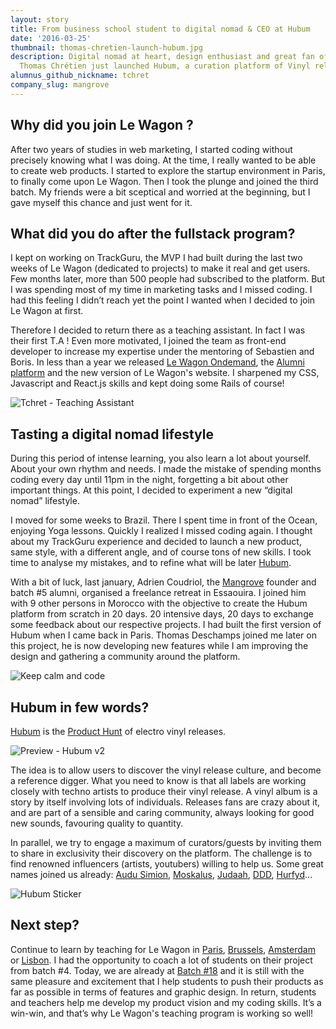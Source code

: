```yaml
---
layout: story
title: From business school student to digital nomad & CEO at Hubum
date: '2016-03-25'
thumbnail: thomas-chretien-launch-hubum.jpg
description: Digital nomad at heart, design enthusiast and great fan of electro sound,
  Thomas Chrétien just launched Hubum, a curation platform of Vinyl releases.
alumnus_github_nickname: tchret
company_slug: mangrove
---
```


## Why did you join Le Wagon ?

After two years of studies in web marketing, I started coding without precisely knowing what I was doing. At the time, I really wanted to be able to create web products. I started to explore the startup environment in Paris, to finally come upon Le Wagon. Then I took the plunge and joined the third batch. My friends were a bit sceptical and worried at the beginning, but I gave myself this chance and just went for it.

## What did you do after the fullstack program?

I kept on working on TrackGuru, the MVP I had built during the last two weeks of Le Wagon (dedicated to projects) to make it real and get users. Few months later, more than 500 people had subscribed to the platform. But I was spending most of my time in marketing tasks and I missed coding. I had this feeling I didn’t reach yet the point I wanted when I decided to join Le Wagon at first.

Therefore I decided to return there as a teaching assistant. In fact I was their first T.A ! Even more motivated, I joined the team as front-end developer to increase my expertise under the mentoring of Sebastien and Boris. In less than a year we released [Le Wagon Ondemand](https://ondemand.lewagon.org/), the [Alumni platform](alumni.lewagon.org) and the new version of Le Wagon's website. I sharpened my CSS, Javascript and React.js skills and kept doing some Rails of course!

<p><img src="https://raw.githubusercontent.com/lewagon/www-images/master/testimonials/tchret/hubum-4.jpg" alt="Tchret - Teaching Assistant"></p>

## Tasting a digital nomad lifestyle

During this period of intense learning, you also learn a lot about yourself. About your own rhythm and needs. I made the mistake of spending months coding every day until 11pm in the night, forgetting a bit about other important things. At this point, I decided to experiment a new “digital nomad” lifestyle.

I moved for some weeks to Brazil. There I spent time in front of the Ocean, enjoying Yoga lessons. Quickly I realized I missed coding again. I thought about my TrackGuru experience and decided to launch a new product, same style, with a different angle, and of course tons of new skills. I took time to analyse my mistakes, and to refine what will be later [Hubum](http://www.hubum.com/).

With a bit of luck, last january, Adrien Coudriol, the [Mangrove](http://www.meetmangrove.com/) founder and batch #5 alumni, organised a freelance retreat in Essaouira. I joined him with 9 other persons in Morocco with the objective to create the Hubum platform from scratch in 20 days. 20 intensive days, 20 days to exchange some feedback about our respective projects. I had built the first version of Hubum when I came back in Paris. Thomas Deschamps joined me later on this project, he is now developing new features while I am improving the design and gathering a community around the platform.

<p><img src="https://github.com/lewagon/www-images/blob/master/testimonials/tchret/hubum-1.jpeg?raw=true" alt="Keep calm and code"></p>

## Hubum in few words?

[Hubum](http://www.hubum.com/) is the [Product Hunt](http://producthunt.com) of electro vinyl releases.

<p><img src="https://raw.githubusercontent.com/lewagon/www-images/master/testimonials/tchret/hubum-2.jpg" alt="Preview - Hubum v2"></p>

The idea is to allow users to discover the vinyl release culture, and become a reference digger. What you need to know is that all labels are working closely with techno artists to produce their vinyl release. A vinyl album is a story by itself involving lots of individuals. Releases fans are crazy about it, and are part of a sensible and caring community, always looking for good new sounds, favouring quality to quantity.

In parallel, we try to engage a maximum of curators/guests by inviting them to share in exclusivity their discovery on the platform. The challenge is to find renowned influencers (artists, youtubers) willing to help us. Some great names joined us already: [Audu Simion](http://www.hubum.com/andusimion), [Moskalus](http://www.hubum.com/moskalus), [Judaah](http://www.hubum.com/Judaah666), [DDD](http://www.hubum.com/hurfyd), [Hurfyd](http://www.hubum.com/DDD)…

<p><img src="https://raw.githubusercontent.com/lewagon/www-images/master/testimonials/tchret/hubum-3.jpg" alt="Hubum Sticker"></p>

## Next step?

Continue to learn by teaching for Le Wagon in [Paris](https://www.lewagon.com/paris), [Brussels](https://www.lewagon.com/brussels), [Amsterdam](https://www.lewagon.com/amsterdam) or [Lisbon](https://www.lewagon.com/lisbon). I had the opportunity to coach a lot of students on their project from batch #4. Today, we are already at [Batch #18](alumni.lewagon.org/batches/18) and it is still with the same pleasure and excitement that I help students to push their products as far as possible in terms of features and graphic design. In return, students and teachers help me develop my product vision and my coding skills. It’s a win-win, and that’s why Le Wagon's teaching program is working so well!

